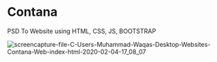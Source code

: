 # Contana
PSD To Website using HTML, CSS, JS, BOOTSTRAP

![screencapture-file-C-Users-Muhammad-Waqas-Desktop-Websites-Contana-Web-index-html-2020-02-04-17_08_07](https://user-images.githubusercontent.com/57266143/73919417-5771ae00-48e5-11ea-9555-b119c9bcd81b.png)
